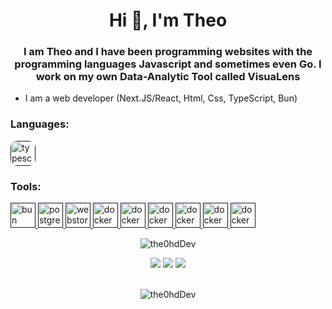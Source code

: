 
<h1 align="center">Hi 👋, I'm Theo</h1>
<h3 align="center">I am Theo and I have been programming websites with the programming languages Javascript and sometimes even Go. I work on my own Data-Analytic Tool called VisuaLens</h3>


- I am a web developer (Next.JS/React, Html, Css, TypeScript, Bun)


<h3 align="left">Languages:</h3>

<p>
  <a href="" target="_blank" rel="noreferrer"> 
    <img src="https://cdn.jsdelivr.net/gh/devicons/devicon/icons/typescript/typescript-original.svg" alt="typescript" width="40" height="40" style="border-radius: 10px;"/> 
  </a>
</p>

<h3 align="left">Tools:</h3>
<p>
  <a href="" target="_blank" rel="noreferrer"> 
    <img src="https://bun.sh/logo.png" alt="bun" width="40" height="40"/> 
    <img src="https://cdn.jsdelivr.net/gh/devicons/devicon/icons/postgresql/postgresql-original.svg" alt="postgresql" width="40" height="40"/> 
    <img src="https://cdn.jsdelivr.net/gh/devicons/devicon/icons/nextjs/nextjs-original-wordmark.svg" alt="webstorm" width="40" height="40"/> 
    <img src="https://cdn.jsdelivr.net/gh/devicons/devicon/icons/webstorm/webstorm-original.svg" alt="docker" width="40" height="40"/> 
    <img src="https://cdn.jsdelivr.net/gh/devicons/devicon/icons/docker/docker-original.svg" alt="docker" width="40" height="40"/> 
    <img src="https://cdn.jsdelivr.net/gh/devicons/devicon/icons/vscode/vscode-original.svg" alt="docker" width="40" height="40"/> 
    <img src="https://upload.wikimedia.org/wikipedia/commons/0/04/ChatGPT_logo.svg" alt="docker" width="40" height="40"/> 
    <img src="https://pbs.twimg.com/profile_images/1499225311028582400/dW8i9kRR_400x400.png" alt="docker" width="40" height="40"/> 
    <img src="" alt="docker" width="40" height="40"/> 
    
  </a>
</p>

<p align="center"> <img src="https://komarev.com/ghpvc/?username=the0hdDev-MC&style=flat-square" alt="the0hdDev" /> </p>

<p align="center">
  <img src = "https://github-readme-stats.vercel.app/api?username=the0hd&show_icons=true&count_private=true&theme=algolia&hide_border=true&hide=issues&bg_color=00000000">
  <img src = "https://github-readme-stats.vercel.app/api/top-langs/?username=the0hd&layout=compact&hide_border=true&theme=algolia&bg_color=00000000&langs_count=6&count_private=true">

  <img src = "https://github-readme-streak-stats.herokuapp.com?user=the0hdDev&theme=algolia&hide_border=true&background=FFFFFF00&count_private=true">
  <br>
  <br>
</p>

<p align="center"> <img src="https://activity-graph.herokuapp.com/graph?username=the0hdDev&theme=react-dark" alt="the0hdDev" /> </p>

